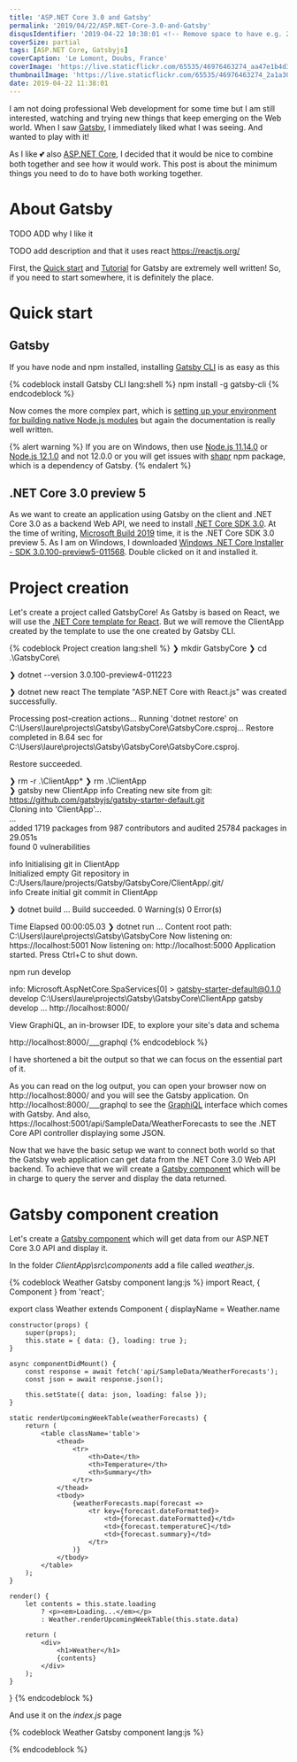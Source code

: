 ```yaml
---
title: 'ASP.NET Core 3.0 and Gatsby'
permalink: '2019/04/22/ASP.NET-Core-3.0-and-Gatsby'
disqusIdentifier: '2019-04-22 10:38:01 <!-- Remove space to have e.g. 20160405174628 -->'
coverSize: partial
tags: [ASP.NET Core, Gatsbyjs]
coverCaption: 'Le Lomont, Doubs, France'
coverImage: 'https://live.staticflickr.com/65535/46976463274_aa47e1b4d3_h.jpg'
thumbnailImage: 'https://live.staticflickr.com/65535/46976463274_2a1a30979c_q.jpg'
date: 2019-04-22 11:38:01
---
```

I am not doing professional Web development for some time but I am still interested, watching and trying new things that keep emerging on the Web world. When I saw [Gatsby](https://www.gatsbyjs.org/), I immediately liked what I was seeing. And wanted to play with it!

As I like 💕 also [ASP.NET Core](https://docs.microsoft.com/en-us/aspnet/core/?view=aspnetcore-3.0), I decided that it would be nice to combine both together and see how it would work. This post is about the minimum things you need to do to have both working together.
<!-- more -->

# About Gatsby

TODO ADD why I like it

TODO add description and that it uses react https://reactjs.org/

First, the [Quick start](https://www.gatsbyjs.org/docs/quick-start) and [Tutorial](https://www.gatsbyjs.org/tutorial/) for Gatsby are extremely well written! So, if you need to start somewhere, it is definitely the place.

# Quick start

## Gatsby

If you have node and npm installed, installing [Gatsby CLI](https://www.gatsbyjs.org/docs/gatsby-cli/) is as easy as this

{% codeblock install Gatsby CLI lang:shell  %}
    npm install -g gatsby-cli
{% endcodeblock %}

Now comes the more complex part, which is [setting up your environment for building native Node.js modules](https://www.gatsbyjs.org/docs/gatsby-on-windows/) but again the documentation is really well written.

{% alert warning %}
If you are on Windows, then use [Node.js 11.14.0](https://www.chocolatey.org/packages/nodejs.install/11.14.0) or [Node.js 12.1.0](https://nodejs.org/dist/v12.1.0/node-v12.1.0-x64.msi) and not 12.0.0 or you will get issues with [shapr](https://www.npmjs.com/package/sharp) npm package, which is a dependency of Gatsby.
{% endalert %}

## .NET Core 3.0 preview 5

As we want to create an application using Gatsby on the client and .NET Core 3.0 as a backend Web API, we need to install [.NET Core SDK 3.0](https://dotnet.microsoft.com/download/dotnet-core/3.0). At the time of writing, [Microsoft Build 2019](https://news.microsoft.com/build2019/) time, it is the .NET Core SDK 3.0 preview 5. As I am on Windows, I downloaded [Windows .NET Core Installer - SDK 3.0.100-preview5-011568](https://dotnet.microsoft.com/download/thank-you/dotnet-sdk-3.0.100-preview5-windows-x64-installer). Double clicked on it and installed it.

# Project creation

Let's create a project called GatsbyCore! As Gatsby is based on React, we will use the [.NET Core template for React](https://docs.microsoft.com/en-us/aspnet/core/client-side/spa/react?view=aspnetcore-2.2&tabs=visual-studio). But we will remove the ClientApp created by the template to use the one created by Gatsby CLI.

{% codeblock Project creation lang:shell  %}
❯ mkdir GatsbyCore
❯ cd .\GatsbyCore\

❯ dotnet --version
3.0.100-preview4-011223

❯ dotnet new react
The template "ASP.NET Core with React.js" was created successfully.

Processing post-creation actions...
Running 'dotnet restore' on C:\Users\laure\projects\Gatsby\GatsbyCore\GatsbyCore.csproj...
  Restore completed in 8.64 sec for C:\Users\laure\projects\Gatsby\GatsbyCore\GatsbyCore.csproj.

Restore succeeded.

❯ rm -r .\ClientApp\*
❯ rm .\ClientApp\
❯ gatsby new ClientApp
info Creating new site from git: https://github.com/gatsbyjs/gatsby-starter-default.git                                                                                                               
Cloning into 'ClientApp'...                                                                                                                                                   
...                        
added 1719 packages from 987 contributors and audited 25784 packages in 29.051s                                                                                                                       
found 0 vulnerabilities                                                                                                                                                                               
                                                                                                                                                                                                      
info Initialising git in ClientApp                                                                                                                                                                    
Initialized empty Git repository in C:/Users/laure/projects/Gatsby/GatsbyCore/ClientApp/.git/                                                                                                         
info Create initial git commit in ClientApp                                                                                                                                                           

❯ dotnet build
...
Build succeeded.
    0 Warning(s)
    0 Error(s)

Time Elapsed 00:00:05.03
❯ dotnet run
...
Content root path: C:\Users\laure\projects\Gatsby\GatsbyCore
Now listening on: https://localhost:5001
Now listening on: http://localhost:5000
Application started. Press Ctrl+C to shut down.

 npm run develop

info: Microsoft.AspNetCore.SpaServices[0]
      > gatsby-starter-default@0.1.0 develop C:\Users\laure\projects\Gatsby\GatsbyCore\ClientApp
 gatsby develop
...
  http://localhost:8000/

View GraphiQL, an in-browser IDE, to explore your site's data and schema

  http://localhost:8000/___graphql
{% endcodeblock %}

I have shortened a bit the output so that we can focus on the essential part of it.

As you can read on the log output, you can open your browser now on http://localhost:8000/ and you will see the Gatsby application. On http://localhost:8000/___graphql to see the [GraphiQL](https://github.com/graphql/graphiql) interface which comes with Gatsby. And also, https://localhost:5001/api/SampleData/WeatherForecasts to see the .NET Core API controller displaying some JSON.

Now that we have the basic setup we want to connect both world so that the Gatsby web application can get data from the .NET Core 3.0 Web API backend.
To achieve that we will create a [Gatsby component](https://www.gatsbyjs.org/tutorial/part-one/#building-with-components) which will be in charge to query the server and display the data returned.

# Gatsby component creation

Let's create a [Gatsby component](https://www.gatsbyjs.org/docs/building-with-components/) which will get data from our ASP.NET Core 3.0 API and display it.


In the folder *ClientApp\src\components* add a file called *weather.js*.

{% codeblock Weather Gatsby component lang:js  %}
import React, { Component } from 'react';

export class Weather extends Component {
    displayName = Weather.name

    constructor(props) {
        super(props);
        this.state = { data: {}, loading: true };
    }

    async componentDidMount() {
        const response = await fetch('api/SampleData/WeatherForecasts');
        const json = await response.json();

        this.setState({ data: json, loading: false });
    }

    static renderUpcomingWeekTable(weatherForecasts) {
        return (
            <table className='table'>
                <thead>
                    <tr>
                        <th>Date</th>
                        <th>Temperature</th>
                        <th>Summary</th>
                    </tr>
                </thead>
                <tbody>
                    {weatherForecasts.map(forecast =>
                        <tr key={forecast.dateFormatted}>
                            <td>{forecast.dateFormatted}</td>
                            <td>{forecast.temperatureC}</td>
                            <td>{forecast.summary}</td>
                        </tr>
                    )}
                </tbody>
            </table>
        );
    }

    render() {
        let contents = this.state.loading
            ? <p><em>Loading...</em></p>
            : Weather.renderUpcomingWeekTable(this.state.data)

        return (
            <div>
                <h1>Weather</h1>
                {contents}
            </div>
        );
    }
}
{% endcodeblock %}

And use it on the *index.js* page

{% codeblock Weather Gatsby component lang:js  %}
    <div>
        <Weather />
    </div>
{% endcodeblock %}
